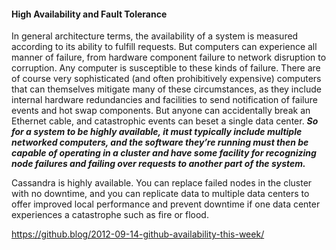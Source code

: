 #### High Availability and Fault Tolerance

In general architecture terms, the availability of a system is measured according to its ability to fulfill requests. But computers can experience all manner of failure, from hardware component failure to network disruption to corruption. Any computer is susceptible to these kinds of failure. There are of course very sophisticated (and often prohibitively expensive) computers that can themselves mitigate many of these circumstances, as they include internal hardware redundancies and facilities to send notification of failure events and hot swap components. But anyone can accidentally break an Ethernet cable, and catastrophic events can beset a single data center. ***So for a system to be highly available, it must typically include multiple networked computers, and the software they’re running must then be capable of operating in a cluster and have some facility for recognizing node failures and failing over requests to another part of the system.***

Cassandra is highly available. You can replace failed nodes in the cluster with no downtime, and you can replicate data to multiple data centers to offer improved local performance and prevent downtime if one data center experiences a catastrophe such as fire or flood.




https://github.blog/2012-09-14-github-availability-this-week/


